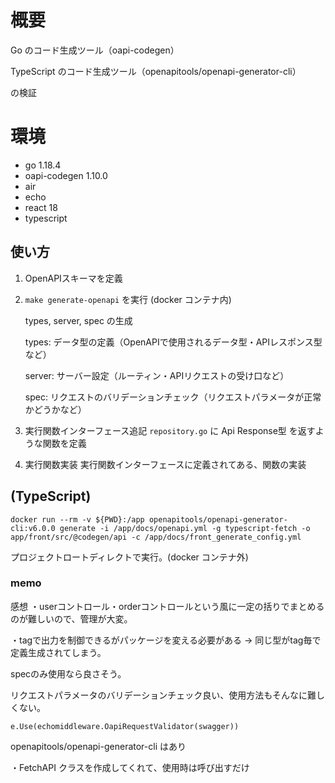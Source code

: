 # 概要
Go のコード生成ツール（oapi-codegen）

TypeScript のコード生成ツール（openapitools/openapi-generator-cli）

の検証

# 環境
- go 1.18.4
- oapi-codegen 1.10.0
- air
- echo
- react 18
- typescript

## 使い方
1. OpenAPIスキーマを定義

2. `make generate-openapi` を実行 (docker コンテナ内)

    types, server, spec の生成
  
    types: データ型の定義（OpenAPIで使用されるデータ型・APIレスポンス型など）
  
    server: サーバー設定（ルーティン・APIリクエストの受け口など）
    
    spec: リクエストのバリデーションチェック（リクエストパラメータが正常かどうかなど）

3. 実行関数インターフェース追記
`repository.go` に Api Response型 を返すような関数を定義

4. 実行関数実装
実行関数インターフェースに定義されてある、関数の実装

## (TypeScript)
```
docker run --rm -v ${PWD}:/app openapitools/openapi-generator-cli:v6.0.0 generate -i /app/docs/openapi.yml -g typescript-fetch -o app/front/src/@codegen/api -c /app/docs/front_generate_config.yml
```
プロジェクトロートディレクトで実行。(docker コンテナ外)

### memo
感想
・userコントロール・orderコントロールという風に一定の括りでまとめるのが難しいので、管理が大変。

・tagで出力を制御できるがパッケージを変える必要がある
  → 同じ型がtag毎で定義生成されてしまう。

specのみ使用なら良さそう。

リクエストパラメータのバリデーションチェック良い、使用方法もそんなに難しくない。
```
e.Use(echomiddleware.OapiRequestValidator(swagger))
```

openapitools/openapi-generator-cli はあり

・FetchAPI クラスを作成してくれて、使用時は呼び出すだけ
